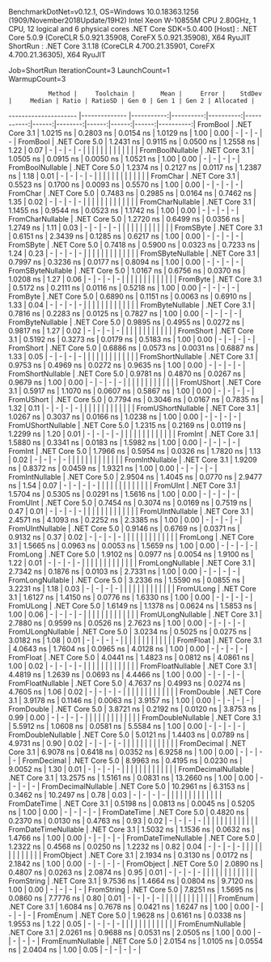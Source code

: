
BenchmarkDotNet=v0.12.1, OS=Windows 10.0.18363.1256 (1909/November2018Update/19H2)
Intel Xeon W-10855M CPU 2.80GHz, 1 CPU, 12 logical and 6 physical cores
.NET Core SDK=5.0.400
  [Host]   : .NET Core 5.0.9 (CoreCLR 5.0.921.35908, CoreFX 5.0.921.35908), X64 RyuJIT
  ShortRun : .NET Core 3.1.18 (CoreCLR 4.700.21.35901, CoreFX 4.700.21.36305), X64 RyuJIT

Job=ShortRun  IterationCount=3  LaunchCount=1  
WarmupCount=3  

               Method |     Toolchain |       Mean |     Error |    StdDev |     Median | Ratio | RatioSD | Gen 0 | Gen 1 | Gen 2 | Allocated |
--------------------- |-------------- |-----------:|----------:|----------:|-----------:|------:|--------:|------:|------:|------:|----------:|
             FromBool | .NET Core 3.1 |  1.0215 ns | 0.2803 ns | 0.0154 ns |  1.0129 ns |  1.00 |    0.00 |     - |     - |     - |         - |
             FromBool | .NET Core 5.0 |  1.2431 ns | 0.9115 ns | 0.0500 ns |  1.2558 ns |  1.22 |    0.07 |     - |     - |     - |         - |
                      |               |            |           |           |            |       |         |       |       |       |           |
     FromBoolNullable | .NET Core 3.1 |  1.0505 ns | 0.0915 ns | 0.0050 ns |  1.0521 ns |  1.00 |    0.00 |     - |     - |     - |         - |
     FromBoolNullable | .NET Core 5.0 |  1.2374 ns | 0.2127 ns | 0.0117 ns |  1.2387 ns |  1.18 |    0.01 |     - |     - |     - |         - |
                      |               |            |           |           |            |       |         |       |       |       |           |
             FromChar | .NET Core 3.1 |  0.5523 ns | 0.1700 ns | 0.0093 ns |  0.5570 ns |  1.00 |    0.00 |     - |     - |     - |         - |
             FromChar | .NET Core 5.0 |  0.7483 ns | 0.2985 ns | 0.0164 ns |  0.7462 ns |  1.35 |    0.02 |     - |     - |     - |         - |
                      |               |            |           |           |            |       |         |       |       |       |           |
     FromCharNullable | .NET Core 3.1 |  1.1455 ns | 0.9544 ns | 0.0523 ns |  1.1742 ns |  1.00 |    0.00 |     - |     - |     - |         - |
     FromCharNullable | .NET Core 5.0 |  1.2720 ns | 0.6499 ns | 0.0356 ns |  1.2749 ns |  1.11 |    0.03 |     - |     - |     - |         - |
                      |               |            |           |           |            |       |         |       |       |       |           |
            FromSByte | .NET Core 3.1 |  0.6151 ns | 2.3439 ns | 0.1285 ns |  0.6217 ns |  1.00 |    0.00 |     - |     - |     - |         - |
            FromSByte | .NET Core 5.0 |  0.7418 ns | 0.5900 ns | 0.0323 ns |  0.7233 ns |  1.24 |    0.23 |     - |     - |     - |         - |
                      |               |            |           |           |            |       |         |       |       |       |           |
    FromSByteNullable | .NET Core 3.1 |  0.7997 ns | 0.3236 ns | 0.0177 ns |  0.8094 ns |  1.00 |    0.00 |     - |     - |     - |         - |
    FromSByteNullable | .NET Core 5.0 |  1.0167 ns | 0.6756 ns | 0.0370 ns |  1.0208 ns |  1.27 |    0.06 |     - |     - |     - |         - |
                      |               |            |           |           |            |       |         |       |       |       |           |
             FromByte | .NET Core 3.1 |  0.5172 ns | 0.2111 ns | 0.0116 ns |  0.5218 ns |  1.00 |    0.00 |     - |     - |     - |         - |
             FromByte | .NET Core 5.0 |  0.6890 ns | 0.1151 ns | 0.0063 ns |  0.6910 ns |  1.33 |    0.04 |     - |     - |     - |         - |
                      |               |            |           |           |            |       |         |       |       |       |           |
     FromByteNullable | .NET Core 3.1 |  0.7816 ns | 0.2283 ns | 0.0125 ns |  0.7827 ns |  1.00 |    0.00 |     - |     - |     - |         - |
     FromByteNullable | .NET Core 5.0 |  0.9895 ns | 0.4955 ns | 0.0272 ns |  0.9817 ns |  1.27 |    0.02 |     - |     - |     - |         - |
                      |               |            |           |           |            |       |         |       |       |       |           |
            FromShort | .NET Core 3.1 |  0.5192 ns | 0.3273 ns | 0.0179 ns |  0.5183 ns |  1.00 |    0.00 |     - |     - |     - |         - |
            FromShort | .NET Core 5.0 |  0.6886 ns | 0.0573 ns | 0.0031 ns |  0.6887 ns |  1.33 |    0.05 |     - |     - |     - |         - |
                      |               |            |           |           |            |       |         |       |       |       |           |
    FromShortNullable | .NET Core 3.1 |  0.9753 ns | 0.4969 ns | 0.0272 ns |  0.9635 ns |  1.00 |    0.00 |     - |     - |     - |         - |
    FromShortNullable | .NET Core 5.0 |  0.9781 ns | 0.4870 ns | 0.0267 ns |  0.9679 ns |  1.00 |    0.00 |     - |     - |     - |         - |
                      |               |            |           |           |            |       |         |       |       |       |           |
           FromUShort | .NET Core 3.1 |  0.5917 ns | 1.1070 ns | 0.0607 ns |  0.5867 ns |  1.00 |    0.00 |     - |     - |     - |         - |
           FromUShort | .NET Core 5.0 |  0.7794 ns | 0.3046 ns | 0.0167 ns |  0.7835 ns |  1.32 |    0.11 |     - |     - |     - |         - |
                      |               |            |           |           |            |       |         |       |       |       |           |
   FromUShortNullable | .NET Core 3.1 |  1.0267 ns | 0.3037 ns | 0.0166 ns |  1.0238 ns |  1.00 |    0.00 |     - |     - |     - |         - |
   FromUShortNullable | .NET Core 5.0 |  1.2315 ns | 0.2169 ns | 0.0119 ns |  1.2299 ns |  1.20 |    0.01 |     - |     - |     - |         - |
                      |               |            |           |           |            |       |         |       |       |       |           |
              FromInt | .NET Core 3.1 |  1.5880 ns | 0.3341 ns | 0.0183 ns |  1.5982 ns |  1.00 |    0.00 |     - |     - |     - |         - |
              FromInt | .NET Core 5.0 |  1.7966 ns | 0.5954 ns | 0.0326 ns |  1.7820 ns |  1.13 |    0.02 |     - |     - |     - |         - |
                      |               |            |           |           |            |       |         |       |       |       |           |
      FromIntNullable | .NET Core 3.1 |  1.9209 ns | 0.8372 ns | 0.0459 ns |  1.9321 ns |  1.00 |    0.00 |     - |     - |     - |         - |
      FromIntNullable | .NET Core 5.0 |  2.9504 ns | 1.4045 ns | 0.0770 ns |  2.9477 ns |  1.54 |    0.07 |     - |     - |     - |         - |
                      |               |            |           |           |            |       |         |       |       |       |           |
             FromUInt | .NET Core 3.1 |  1.5704 ns | 0.5305 ns | 0.0291 ns |  1.5616 ns |  1.00 |    0.00 |     - |     - |     - |         - |
             FromUInt | .NET Core 5.0 |  0.7454 ns | 0.3074 ns | 0.0169 ns |  0.7519 ns |  0.47 |    0.01 |     - |     - |     - |         - |
                      |               |            |           |           |            |       |         |       |       |       |           |
     FromUIntNullable | .NET Core 3.1 |  2.4571 ns | 4.1093 ns | 0.2252 ns |  2.3385 ns |  1.00 |    0.00 |     - |     - |     - |         - |
     FromUIntNullable | .NET Core 5.0 |  0.9146 ns | 0.6769 ns | 0.0371 ns |  0.9132 ns |  0.37 |    0.02 |     - |     - |     - |         - |
                      |               |            |           |           |            |       |         |       |       |       |           |
             FromLong | .NET Core 3.1 |  1.5665 ns | 0.0963 ns | 0.0053 ns |  1.5659 ns |  1.00 |    0.00 |     - |     - |     - |         - |
             FromLong | .NET Core 5.0 |  1.9102 ns | 0.0977 ns | 0.0054 ns |  1.9100 ns |  1.22 |    0.01 |     - |     - |     - |         - |
                      |               |            |           |           |            |       |         |       |       |       |           |
     FromLongNullable | .NET Core 3.1 |  2.7342 ns | 0.1876 ns | 0.0103 ns |  2.7331 ns |  1.00 |    0.00 |     - |     - |     - |         - |
     FromLongNullable | .NET Core 5.0 |  3.2336 ns | 1.5590 ns | 0.0855 ns |  3.2231 ns |  1.18 |    0.03 |     - |     - |     - |         - |
                      |               |            |           |           |            |       |         |       |       |       |           |
            FromULong | .NET Core 3.1 |  1.6127 ns | 1.4150 ns | 0.0776 ns |  1.6330 ns |  1.00 |    0.00 |     - |     - |     - |         - |
            FromULong | .NET Core 5.0 |  1.6149 ns | 1.1378 ns | 0.0624 ns |  1.5853 ns |  1.00 |    0.06 |     - |     - |     - |         - |
                      |               |            |           |           |            |       |         |       |       |       |           |
    FromULongNullable | .NET Core 3.1 |  2.7880 ns | 0.9599 ns | 0.0526 ns |  2.7623 ns |  1.00 |    0.00 |     - |     - |     - |         - |
    FromULongNullable | .NET Core 5.0 |  3.0234 ns | 0.5025 ns | 0.0275 ns |  3.0182 ns |  1.08 |    0.01 |     - |     - |     - |         - |
                      |               |            |           |           |            |       |         |       |       |       |           |
            FromFloat | .NET Core 3.1 |  4.0643 ns | 1.7604 ns | 0.0965 ns |  4.0128 ns |  1.00 |    0.00 |     - |     - |     - |         - |
            FromFloat | .NET Core 5.0 |  4.0441 ns | 1.4823 ns | 0.0812 ns |  4.0861 ns |  1.00 |    0.02 |     - |     - |     - |         - |
                      |               |            |           |           |            |       |         |       |       |       |           |
    FromFloatNullable | .NET Core 3.1 |  4.4819 ns | 1.2639 ns | 0.0693 ns |  4.4466 ns |  1.00 |    0.00 |     - |     - |     - |         - |
    FromFloatNullable | .NET Core 5.0 |  4.7637 ns | 0.4993 ns | 0.0274 ns |  4.7605 ns |  1.06 |    0.02 |     - |     - |     - |         - |
                      |               |            |           |           |            |       |         |       |       |       |           |
           FromDouble | .NET Core 3.1 |  3.9178 ns | 0.1146 ns | 0.0063 ns |  3.9157 ns |  1.00 |    0.00 |     - |     - |     - |         - |
           FromDouble | .NET Core 5.0 |  3.8721 ns | 0.2192 ns | 0.0120 ns |  3.8753 ns |  0.99 |    0.00 |     - |     - |     - |         - |
                      |               |            |           |           |            |       |         |       |       |       |           |
   FromDoubleNullable | .NET Core 3.1 |  5.5912 ns | 1.0608 ns | 0.0581 ns |  5.5584 ns |  1.00 |    0.00 |     - |     - |     - |         - |
   FromDoubleNullable | .NET Core 5.0 |  5.0121 ns | 1.4403 ns | 0.0789 ns |  4.9731 ns |  0.90 |    0.02 |     - |     - |     - |         - |
                      |               |            |           |           |            |       |         |       |       |       |           |
          FromDecimal | .NET Core 3.1 |  6.9078 ns | 0.6418 ns | 0.0352 ns |  6.9258 ns |  1.00 |    0.00 |     - |     - |     - |         - |
          FromDecimal | .NET Core 5.0 |  8.9963 ns | 0.4195 ns | 0.0230 ns |  9.0052 ns |  1.30 |    0.01 |     - |     - |     - |         - |
                      |               |            |           |           |            |       |         |       |       |       |           |
  FromDecimalNullable | .NET Core 3.1 | 13.2575 ns | 1.5161 ns | 0.0831 ns | 13.2660 ns |  1.00 |    0.00 |     - |     - |     - |         - |
  FromDecimalNullable | .NET Core 5.0 | 10.2961 ns | 6.3153 ns | 0.3462 ns | 10.2497 ns |  0.78 |    0.03 |     - |     - |     - |         - |
                      |               |            |           |           |            |       |         |       |       |       |           |
         FromDateTime | .NET Core 3.1 |  0.5198 ns | 0.0813 ns | 0.0045 ns |  0.5205 ns |  1.00 |    0.00 |     - |     - |     - |         - |
         FromDateTime | .NET Core 5.0 |  0.4820 ns | 0.2370 ns | 0.0130 ns |  0.4763 ns |  0.93 |    0.02 |     - |     - |     - |         - |
                      |               |            |           |           |            |       |         |       |       |       |           |
 FromDateTimeNullable | .NET Core 3.1 |  1.5032 ns | 1.1536 ns | 0.0632 ns |  1.4766 ns |  1.00 |    0.00 |     - |     - |     - |         - |
 FromDateTimeNullable | .NET Core 5.0 |  1.2322 ns | 0.4568 ns | 0.0250 ns |  1.2232 ns |  0.82 |    0.04 |     - |     - |     - |         - |
                      |               |            |           |           |            |       |         |       |       |       |           |
           FromObject | .NET Core 3.1 |  2.1934 ns | 0.3130 ns | 0.0172 ns |  2.1842 ns |  1.00 |    0.00 |     - |     - |     - |         - |
           FromObject | .NET Core 5.0 |  2.0890 ns | 0.4807 ns | 0.0263 ns |  2.0874 ns |  0.95 |    0.01 |     - |     - |     - |         - |
                      |               |            |           |           |            |       |         |       |       |       |           |
           FromString | .NET Core 3.1 |  9.7536 ns | 1.4664 ns | 0.0804 ns |  9.7120 ns |  1.00 |    0.00 |     - |     - |     - |         - |
           FromString | .NET Core 5.0 |  7.8251 ns | 1.5695 ns | 0.0860 ns |  7.7776 ns |  0.80 |    0.01 |     - |     - |     - |         - |
                      |               |            |           |           |            |       |         |       |       |       |           |
             FromEnum | .NET Core 3.1 |  1.6084 ns | 0.7678 ns | 0.0421 ns |  1.6247 ns |  1.00 |    0.00 |     - |     - |     - |         - |
             FromEnum | .NET Core 5.0 |  1.9628 ns | 0.6161 ns | 0.0338 ns |  1.9553 ns |  1.22 |    0.05 |     - |     - |     - |         - |
                      |               |            |           |           |            |       |         |       |       |       |           |
     FromEnumNullable | .NET Core 3.1 |  2.0261 ns | 0.9688 ns | 0.0531 ns |  2.0505 ns |  1.00 |    0.00 |     - |     - |     - |         - |
     FromEnumNullable | .NET Core 5.0 |  2.0154 ns | 1.0105 ns | 0.0554 ns |  2.0404 ns |  1.00 |    0.05 |     - |     - |     - |         - |
